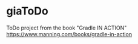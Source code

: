 # giaToDo
ToDo project from the book "Gradle IN ACTION" https://www.manning.com/books/gradle-in-action
